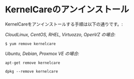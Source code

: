 # KernelCareのアンインストール


KernelCareをアンインストールする手順は以下の通りです。:

_CloudLinux, CentOS, RHEL, Virtuozzo, OpenVZ の場合:_

```
$ yum remove kernelcare
```

_Ubuntu, Debian, Proxmox VE の場合:_

```
apt-get remove kernelcare
```
```
dpkg --remove kernelcare
```



